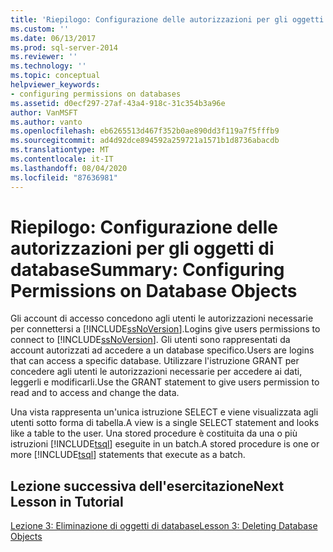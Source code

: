 ```yaml
---
title: 'Riepilogo: Configurazione delle autorizzazioni per gli oggetti di database | Microsoft Docs'
ms.custom: ''
ms.date: 06/13/2017
ms.prod: sql-server-2014
ms.reviewer: ''
ms.technology: ''
ms.topic: conceptual
helpviewer_keywords:
- configuring permissions on databases
ms.assetid: d0ecf297-27af-43a4-918c-31c354b3a96e
author: VanMSFT
ms.author: vanto
ms.openlocfilehash: eb6265513d467f352b0ae890dd3f119a7f5fffb9
ms.sourcegitcommit: ad4d92dce894592a259721a1571b1d8736abacdb
ms.translationtype: MT
ms.contentlocale: it-IT
ms.lasthandoff: 08/04/2020
ms.locfileid: "87636981"
---
```

# <a name="summary-configuring-permissions-on-database-objects"></a><span data-ttu-id="366b7-102">Riepilogo: Configurazione delle autorizzazioni per gli oggetti di database</span><span class="sxs-lookup"><span data-stu-id="366b7-102">Summary: Configuring Permissions on Database Objects</span></span>
  <span data-ttu-id="366b7-103">Gli account di accesso concedono agli utenti le autorizzazioni necessarie per connettersi a [!INCLUDE[ssNoVersion](../includes/ssnoversion-md.md)].</span><span class="sxs-lookup"><span data-stu-id="366b7-103">Logins give users permissions to connect to [!INCLUDE[ssNoVersion](../includes/ssnoversion-md.md)].</span></span> <span data-ttu-id="366b7-104">Gli utenti sono rappresentati da account autorizzati ad accedere a un database specifico.</span><span class="sxs-lookup"><span data-stu-id="366b7-104">Users are logins that can access a specific database.</span></span> <span data-ttu-id="366b7-105">Utilizzare l'istruzione GRANT per concedere agli utenti le autorizzazioni necessarie per accedere ai dati, leggerli e modificarli.</span><span class="sxs-lookup"><span data-stu-id="366b7-105">Use the GRANT statement to give users permission to read and to access and change the data.</span></span>  
  
 <span data-ttu-id="366b7-106">Una vista rappresenta un'unica istruzione SELECT e viene visualizzata agli utenti sotto forma di tabella.</span><span class="sxs-lookup"><span data-stu-id="366b7-106">A view is a single SELECT statement and looks like a table to the user.</span></span> <span data-ttu-id="366b7-107">Una stored procedure è costituita da una o più istruzioni [!INCLUDE[tsql](../includes/tsql-md.md)] eseguite in un batch.</span><span class="sxs-lookup"><span data-stu-id="366b7-107">A stored procedure is one or more [!INCLUDE[tsql](../includes/tsql-md.md)] statements that execute as a batch.</span></span>  
  
## <a name="next-lesson-in-tutorial"></a><span data-ttu-id="366b7-108">Lezione successiva dell'esercitazione</span><span class="sxs-lookup"><span data-stu-id="366b7-108">Next Lesson in Tutorial</span></span>  
 [<span data-ttu-id="366b7-109">Lezione 3: Eliminazione di oggetti di database</span><span class="sxs-lookup"><span data-stu-id="366b7-109">Lesson 3: Deleting Database Objects</span></span>](lesson-3-1-deleting-database-objects.md)  
  
  
